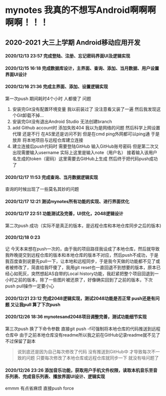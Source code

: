# mynotes 我真的不想写Android啊啊啊啊啊！！！
##  2020-2021 大三上学期 Android移动应用开发
####  2020/12/13 23:57 完成登陆、注册、忘记密码界面UI及逻辑实现
####  2020/12/15 16:18 完成数据库设计，主界面、查询、添加、当月数据、用户设置界面UI设计
####  2020/12/16 21:36 完成主界面、添加、设置逻辑实现
 第一次push 期间耗时4个小时 人都傻了
问题
1. 安装完Git没有配置环境变量 我以前装过了 没注意看又装了一遍 然后我发现这个Git卸载不掉...
2. 安装完Git没有退出Android Studio 无法创建branch
3. add Github account时 添加失败404 我以为是网络的问题 然后科学上网设置代理 还是不行 在AS里还是访问不到 但是在cmd ping外网都可以ping通 于是放弃 将本地项目与远程仓库建立连接
4. 建立连接后push代码时 需要登陆GitHub 输入GitHub账号密码 但是第二次又出现需要输入username 实际上这里是输入note（用户名） 接着输入该用户名生成的token（密码）这里需要去GitHub上生成  然后终于把代码push成功了
####  2020/12/17 11:53 完成查询、当月数据逻辑实现
查询的时候出现了一些莫名其妙的问题
####  2020/12/17 12:21 测试mynotes所有功能的实现、进行界面优化
####  2020/12/17 22:51 功能测试及完善，UI优化，2048逻辑设计
第二次push 成功（实际不是真正的版本，是远程仓库和本地仓库同步之后的版本)
####  2020/12/18 0:23
记 今天本来想在push一次的，由于我的项目路径我设成了本地仓库，然后就导致我昨晚提交到远程仓库的版本和本地仓库的版本不对应，然后push不成功，于是我百度查到说要先pull一下，让本地和远程同步，于是我今天做的功能都不见了或者被修改了，简直给我吓傻了，我用git reset也一直回退不到想要的版本，原本已经心如死灰，突然想起AS自带的Local history功能，我赶紧把整个项目回退到一小时之前的版本，除了一些图片被还原了，好像确实回到了之前的版本，下次push pull操作一定要小心
#### 2020/12/21 23:12 完成2048逻辑实现，测试2048功能是否正常 push还是有问题 又让我pull 算了下次push
#### 2020/12/26 18:36 mynotesand2048项目调整完善，测试功能细节实现
第三次push 换了下命令参数 直接git push -f可强制将本地仓库的代码推送到远程仓库中 由于之前本地仓库没有readme所以我之前在GitHub记录readme就不见了 不过保留了副本
> 说到底还是因为自己每次修改了代码 没有推送到GitHub中 才导致每次不一致的问题 只要每次修改了本地仓库或远程仓库就同步一下 就没有啥问题了
#### 2020/12/26 23:26 添加音乐功能，获取用户手机文件权限，读取本机音乐至音乐列表、完成音乐列表、播放界面UI设计、逻辑实现
emmm 有点省麻烦 直接push force
